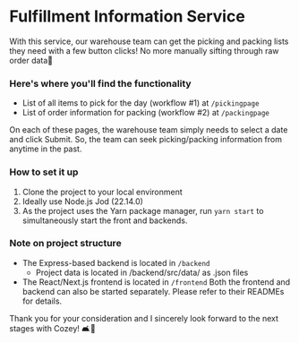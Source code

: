 # Fulfillment Information Service
With this service, our warehouse team can get the picking and packing lists they need with a few button clicks! No more manually sifting through raw order data📜

### Here's where you'll find the functionality

* List of all items to pick for the day (workflow #1) at ``` /pickingpage ```
* List of order information for packing (workflow #2) at ``` /packingpage ```

On each of these pages, the warehouse team simply needs to select a date and click Submit. So, the team can seek picking/packing information from anytime in the past.

### How to set it up

1. Clone the project to your local environment
2. Ideally use Node.js Jod (22.14.0)
3. As the project uses the Yarn package manager, run ```yarn start``` to simultaneously start the front and backends.

### Note on project structure
* The Express-based backend is located in ```/backend```
  - Project data is located in /backend/src/data/ as .json files
* The React/Next.js frontend is located in ```/frontend```
Both the frontend and backend can also be started separately. Please refer to their READMEs for details.

Thank you for your consideration and I sincerely look forward to the next stages with Cozey! 🛋️🚀

